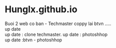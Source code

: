 # Hunglx.github.io

Buoi 2 web co ban - Techmaster 
coppy lai btvn
.....
<br>
up date
<br>
up date : clone techmaster.
up date : photoshhop
<br>
up date :btvn - photoshhop 